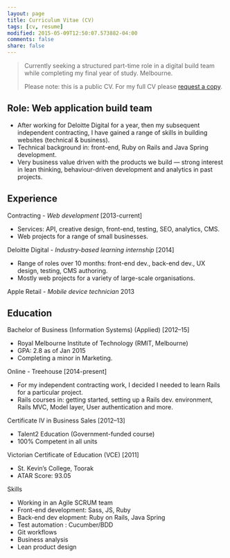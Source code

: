 ```yaml
---
layout: page
title: Curriculum Vitae (CV)
tags: [cv, resume]
modified: 2015-05-09T12:50:07.573882-04:00
comments: false
share: false
---
```


> Currently seeking a structured part-time role in a digital build team while completing my final year of study. Melbourne.
> 
> Please note: this is a public CV. For my full CV please <a href="mailto:{{site.email}}">request a copy</a>.


## Role: Web application build team
- After working for Deloitte Digital for a year, then my subsequent independent contracting, I have gained a range of skills in building websites (technical & business).
- Technical background in: front-end, Ruby on Rails and Java Spring development.
- Very business value driven with the products we build — strong interest in lean thinking, behaviour-driven development and analytics in past projects.

## Experience

Contracting - *Web development* [2013-current]

- Services: API, creative design, front-end, testing, SEO, analytics, CMS.
- Web projects for a range of small businesses.

Deloitte Digital - *Industry-based learning internship* [2014]

- Range of roles over 10 months: front-end dev., back-end dev., UX design, testing, CMS authoring.
- Mostly web projects for a variety of large-scale organisations.

Apple Retail - *Mobile device technician* 2013


## Education

Bachelor of Business (Information Systems) (Applied) [2012–15]

- Royal Melbourne Institute of Technology (RMIT, Melbourne)
- GPA: 2.8 as of Jan 2015
- Completing a minor in Marketing.

Online - Treehouse [2014-present]

- For my independent contracting work, I decided I needed to learn Rails for a particular project.
- Rails courses in: getting started, setting up a Rails dev. environment, Rails MVC, Model layer, User authentication and more.

Certificate IV in Business Sales [2012–13]

- Talent2 Education (Government-funded course) 
- 100% Competent in all units

Victorian Certificate of Education (VCE) [2011]

- St. Kevin’s College, Toorak 
- ATAR Score: 93.05


Skills

- Working in an Agile SCRUM team
- Front-end development: Sass, JS, Ruby
- Back-end dev elopment: Ruby on Rails, Java Spring
- Test automation : Cucumber/BDD
- Git workflows
- Business analysis
- Lean product design
